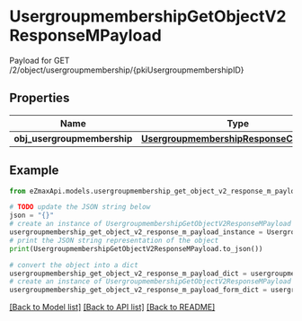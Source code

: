 # UsergroupmembershipGetObjectV2ResponseMPayload

Payload for GET /2/object/usergroupmembership/{pkiUsergroupmembershipID}

## Properties

Name | Type | Description | Notes
------------ | ------------- | ------------- | -------------
**obj_usergroupmembership** | [**UsergroupmembershipResponseCompound**](UsergroupmembershipResponseCompound.md) |  | 

## Example

```python
from eZmaxApi.models.usergroupmembership_get_object_v2_response_m_payload import UsergroupmembershipGetObjectV2ResponseMPayload

# TODO update the JSON string below
json = "{}"
# create an instance of UsergroupmembershipGetObjectV2ResponseMPayload from a JSON string
usergroupmembership_get_object_v2_response_m_payload_instance = UsergroupmembershipGetObjectV2ResponseMPayload.from_json(json)
# print the JSON string representation of the object
print(UsergroupmembershipGetObjectV2ResponseMPayload.to_json())

# convert the object into a dict
usergroupmembership_get_object_v2_response_m_payload_dict = usergroupmembership_get_object_v2_response_m_payload_instance.to_dict()
# create an instance of UsergroupmembershipGetObjectV2ResponseMPayload from a dict
usergroupmembership_get_object_v2_response_m_payload_form_dict = usergroupmembership_get_object_v2_response_m_payload.from_dict(usergroupmembership_get_object_v2_response_m_payload_dict)
```
[[Back to Model list]](../README.md#documentation-for-models) [[Back to API list]](../README.md#documentation-for-api-endpoints) [[Back to README]](../README.md)


